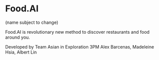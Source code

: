 Food.AI 
====
(name subject to change)

Food.AI is revolutionary new method to discover restaurants and food around you. 

Developed by Team Asian in Exploration 3PM
Alex Barcenas, Madeleine Hsia, Albert Lin